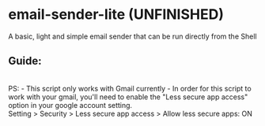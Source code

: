 # email-sender-lite (UNFINISHED)
A basic, light and simple email sender that can be run directly from the Shell
## Guide:

<br />
PS: 
- This script only works with Gmail currently
- In order for this script to work with your gmail, you'll need to enable the "Less secure app access" option in your google account setting. <br />
Setting > Security > Less secure app access > Allow less secure apps: ON
